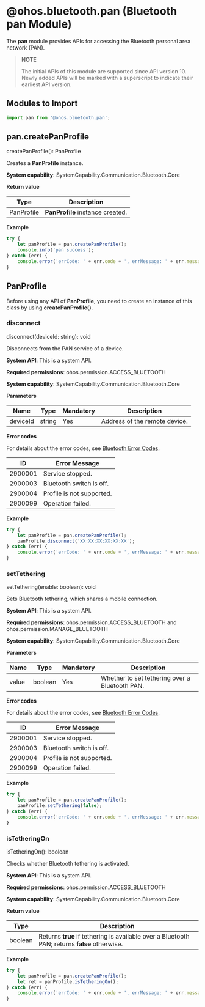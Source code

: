 # @ohos.bluetooth.pan (Bluetooth pan Module)

The **pan** module provides APIs for accessing the Bluetooth personal area network (PAN).

> **NOTE**
>
> The initial APIs of this module are supported since API version 10. Newly added APIs will be marked with a superscript to indicate their earliest API version.



## Modules to Import

```js
import pan from '@ohos.bluetooth.pan';
```


## pan.createPanProfile<a name="createPanProfile"></a>

createPanProfile(): PanProfile

Creates a **PanProfile** instance.

**System capability**: SystemCapability.Communication.Bluetooth.Core

**Return value**

| Type                           | Description        |
| ----------------------------- | ---------- |
| PanProfile | **PanProfile** instance created.|

**Example**

```js
try {
    let panProfile = pan.createPanProfile();
    console.info('pan success');
} catch (err) {
    console.error('errCode: ' + err.code + ', errMessage: ' + err.message);
}
```


## PanProfile

Before using any API of **PanProfile**, you need to create an instance of this class by using **createPanProfile()**.


### disconnect<a name="PanP-disconnect"></a>

disconnect(deviceId: string): void

Disconnects from the PAN service of a device.

**System API**: This is a system API.

**Required permissions**: ohos.permission.ACCESS_BLUETOOTH

**System capability**: SystemCapability.Communication.Bluetooth.Core

**Parameters**

| Name   | Type    | Mandatory  | Description     |
| ------ | ------ | ---- | ------- |
| deviceId | string | Yes   | Address of the remote device.|

**Error codes**

For details about the error codes, see [Bluetooth Error Codes](../errorcodes/errorcode-bluetoothManager.md).

| ID| Error Message|
| -------- | ---------------------------- |
|2900001 | Service stopped.                         |
|2900003 | Bluetooth switch is off.                 |
|2900004 | Profile is not supported.                |
|2900099 | Operation failed.                        |

**Example**

```js
try {
    let panProfile = pan.createPanProfile();
    panProfile.disconnect('XX:XX:XX:XX:XX:XX');
} catch (err) {
    console.error('errCode: ' + err.code + ', errMessage: ' + err.message);
}
```


### setTethering<a name="setTethering"></a>

setTethering(enable: boolean): void

Sets Bluetooth tethering, which shares a mobile connection.

**System API**: This is a system API.

**Required permissions**: ohos.permission.ACCESS_BLUETOOTH and ohos.permission.MANAGE_BLUETOOTH

**System capability**: SystemCapability.Communication.Bluetooth.Core

**Parameters**

| Name   | Type    | Mandatory  | Description     |
| ------ | ------ | ---- | ------- |
| value | boolean | Yes   | Whether to set tethering over a Bluetooth PAN.|

**Error codes**

For details about the error codes, see [Bluetooth Error Codes](../errorcodes/errorcode-bluetoothManager.md).

| ID| Error Message|
| -------- | ---------------------------- |
|2900001 | Service stopped.                         |
|2900003 | Bluetooth switch is off.                 |
|2900004 | Profile is not supported.                |
|2900099 | Operation failed.                        |

**Example**

```js
try {
    let panProfile = pan.createPanProfile();
    panProfile.setTethering(false);
} catch (err) {
    console.error('errCode: ' + err.code + ', errMessage: ' + err.message);
}
```


### isTetheringOn<a name="isTetheringOn"></a>

isTetheringOn(): boolean

Checks whether Bluetooth tethering is activated.

**System API**: This is a system API.

**Required permissions**: ohos.permission.ACCESS_BLUETOOTH

**System capability**: SystemCapability.Communication.Bluetooth.Core

**Return value**

| Type     | Description                 |
| --------------------- | --------------------------------- |
| boolean | Returns **true** if tethering is available over a Bluetooth PAN; returns **false** otherwise.|

**Example**

```js
try {
    let panProfile = pan.createPanProfile();
    let ret = panProfile.isTetheringOn();
} catch (err) {
    console.error('errCode: ' + err.code + ', errMessage: ' + err.message);
}
```
